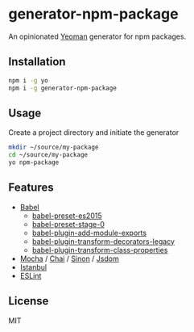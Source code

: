 # generator-npm-package
An opinionated [Yeoman](http://yeoman.io) generator for npm packages.

## Installation
```bash
npm i -g yo
npm i -g generator-npm-package
```

## Usage
Create a project directory and initiate the generator
```bash
mkdir ~/source/my-package
cd ~/source/my-package
yo npm-package
```

## Features
* [Babel](https://github.com/babel/babel)
  * [babel-preset-es2015](https://github.com/babel/babel/tree/master/packages/babel-preset-es2015)
  * [babel-preset-stage-0](https://github.com/babel/babel/tree/master/packages/babel-preset-stage-0)
  * [babel-plugin-add-module-exports](https://github.com/59naga/babel-plugin-add-module-exports)
  * [babel-plugin-transform-decorators-legacy](https://github.com/loganfsmyth/babel-plugin-transform-decorators-legacy)
  * [babel-plugin-transform-class-properties](https://github.com/babel/babel/tree/master/packages/babel-plugin-transform-class-properties)
* [Mocha](https://github.com/mochajs/mocha) / [Chai](https://github.com/chaijs/chai) / [Sinon](https://github.com/sinonjs/sinon) / [Jsdom](https://github.com/tmpvar/jsdom)
* [Istanbul](https://github.com/gotwarlost/istanbul)
* [ESLint](http://eslint.org)

## License
MIT
